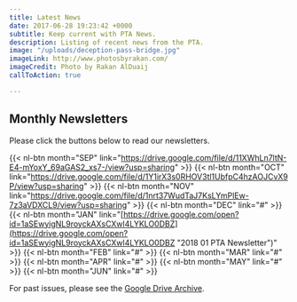 ```yaml
---
title: Latest News
date: 2017-06-28 19:23:42 +0000
subtitle: Keep current with PTA News.
description: Listing of recent news from the PTA.
image: "/uploads/deception-pass-bridge.jpg"
imageLink: http://www.photosbyrakan.com/
imageCredit: Photo by Rakan AlDuaij
callToAction: true

---
```

## Monthly Newsletters

Please click the buttons below to read our newsletters.

{{< nl-btn month="SEP" link="https://drive.google.com/file/d/11XWhLn7ltN-E4-mYoxY_69aGAS2_xs7-/view?usp=sharing" >}}
{{< nl-btn month="OCT" link="https://drive.google.com/file/d/1Y1irX3s0RHOV3tl1UbfpC4hzAOJCvX9P/view?usp=sharing" >}}
{{< nl-btn month="NOV" link="https://drive.google.com/file/d/1nrt37WudTaJ7KsLYmPlEw-7z3aVDXCL9/view?usp=sharing" >}}
{{< nl-btn month="DEC" link="#" >}}
{{< nl-btn month="JAN" link="[https://drive.google.com/open?id=1aSEwyigNL9royckAXsCXwl4LYKLO0DBZ](https://drive.google.com/open?id=1aSEwyigNL9royckAXsCXwl4LYKLO0DBZ "2018 01 PTA Newsletter")" >}}
{{< nl-btn month="FEB" link="#" >}}
{{< nl-btn month="MAR" link="#" >}}
{{< nl-btn month="APR" link="#" >}}
{{< nl-btn month="MAY" link="#" >}}
{{< nl-btn month="JUN" link="#" >}}

For past issues, please see the [Google Drive Archive](https://drive.google.com/drive/folders/1NjUF3zXFrqc2J464wPtga85BsbY-nU2e?usp=sharing).